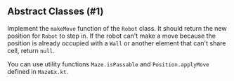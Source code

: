 ## Abstract Classes (#1)

Implement the `makeMove` function of the `Robot` class.
It should return the new position for `Robot` to step in.
If the robot can't make a move because the position is already
occupied with a `Wall` or another element that can't share cell, return `null`.

You can use utility functions `Maze.isPassable` and `Position.applyMove`
defined in `MazeEx.kt`.